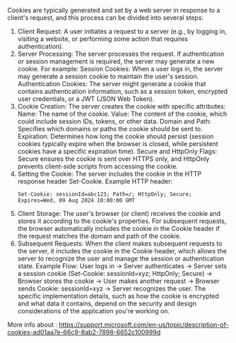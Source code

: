 ﻿Cookies are typically generated and set by a web server in response to a client's request, and this process can be divided into several steps:

1. Client Request:
   A user initiates a request to a server (e.g., by logging in, visiting a website, or performing some action that requires authentication).
2. Server Processing:
   The server processes the request. If authentication or session management is required, the server may generate a new cookie. For example:
   Session Cookies: When a user logs in, the server may generate a session cookie to maintain the user's session.
   Authentication Cookies: The server might generate a cookie that contains authentication information, such as a session token, encrypted user credentials, or a JWT (JSON Web Token).
3. Cookie Creation:
   The server creates the cookie with specific attributes:
   Name: The name of the cookie.
   Value: The content of the cookie, which could include session IDs, tokens, or other data.
   Domain and Path: Specifies which domains or paths the cookie should be sent to.
   Expiration: Determines how long the cookie should persist (session cookies typically expire when the browser is closed, while persistent cookies have a specific expiration time).
   Secure and HttpOnly Flags: Secure ensures the cookie is sent over HTTPS only, and HttpOnly prevents client-side scripts from accessing the cookie.
4. Setting the Cookie:
   The server includes the cookie in the HTTP response header Set-Cookie.
   Example HTTP header:
   ```
   Set-Cookie: sessionId=abc123; Path=/; HttpOnly; Secure; Expires=Wed, 09 Aug 2024 10:00:00 GMT
   ```
5. Client Storage:
   The user's browser (or client) receives the cookie and stores it according to the cookie's properties.
   For subsequent requests, the browser automatically includes the cookie in the Cookie header if the request matches the domain and path of the cookie.
6. Subsequent Requests:
   When the client makes subsequent requests to the server, it includes the cookie in the Cookie header, which allows the server to recognize the user and manage the session or authentication state.
   Example Flow:
   User logs in → Server authenticates → Server sets a session cookie (Set-Cookie: sessionId=xyz; HttpOnly; Secure) → Browser stores the cookie → User makes another request → Browser sends Cookie: sessionId=xyz → Server recognizes the user.
   The specific implementation details, such as how the cookie is encrypted and what data it contains, depend on the security and design considerations of the application you're working on.

More info about :
https://support.microsoft.com/en-us/topic/description-of-cookies-ad01aa7e-66c9-8ab2-7898-6652c100999d